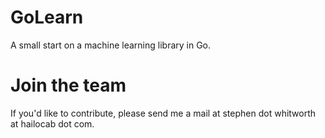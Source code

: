 GoLearn
=======

A small start on a machine learning library in Go.

Join the team
=============

If you'd like to contribute, please send me a mail at stephen dot whitworth at hailocab dot com.
